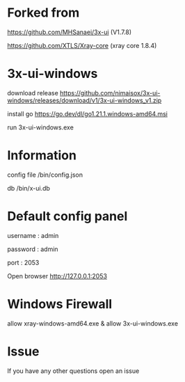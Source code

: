 
# Forked from
https://github.com/MHSanaei/3x-ui (V1.7.8)

https://github.com/XTLS/Xray-core (xray core 1.8.4)

# 3x-ui-windows
download release https://github.com/nimaisox/3x-ui-windows/releases/download/v1/3x-ui-windows_v1.zip

install go https://go.dev/dl/go1.21.1.windows-amd64.msi

run 3x-ui-windows.exe


# Information
config file /bin/config.json

db /bin/x-ui.db


# Default config panel

username : admin

password : admin

port : 2053

Open browser http://127.0.0.1:2053

# Windows Firewall
allow xray-windows-amd64.exe & allow 3x-ui-windows.exe

# Issue
If you have any other questions open an issue
